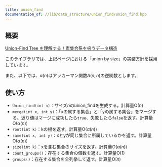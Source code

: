 ```yaml
---
title: union_find
documentation_of: //lib/data_structure/union_find/union_find.hpp
---
```


## 概要

[Union-Find Tree を理解する！素集合系を扱うデータ構造](https://algo-logic.info/union-find-tree/)

このライブラリでは、上記ページにおける「union by size」の実装方針を採用しています。

また、以下では、$\alpha(n)$はアッカーマン関数$A(n,n)$の逆関数とします。

## 使い方

- `Union_find(int n)`：サイズ$n$のunion_findを生成する。計算量$\mathrm{O}(n)$
- `merge(int x, int y)`：「xの属する集合」と「yの属する集合」をマージする。返り値はマージに成功したら`true`、失敗したら`false`を返す。計算量$\mathrm{O}(\alpha(n))$
- `root(int k)`：kの根を返す。計算量$\mathrm{O}(\alpha(n))$
- `same(int x, int y)`：xとyが同じ集合に所属しているかを返す。計算量$\mathrm{O}(\alpha(n))$
- `size(int k)`：xを含む集合のサイズを返す。計算量$\mathrm{O}(\alpha(n))$
- `count_groups()`：存在する集合の個数を返す。計算量$\mathrm{O}(1)$
- `groups()`：存在する集合を全列挙して返す。計算量$\mathrm{O}(n)$